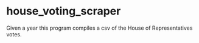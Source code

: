 # house_voting_scraper
Given a year this program compiles a csv of the House of Representatives votes.
